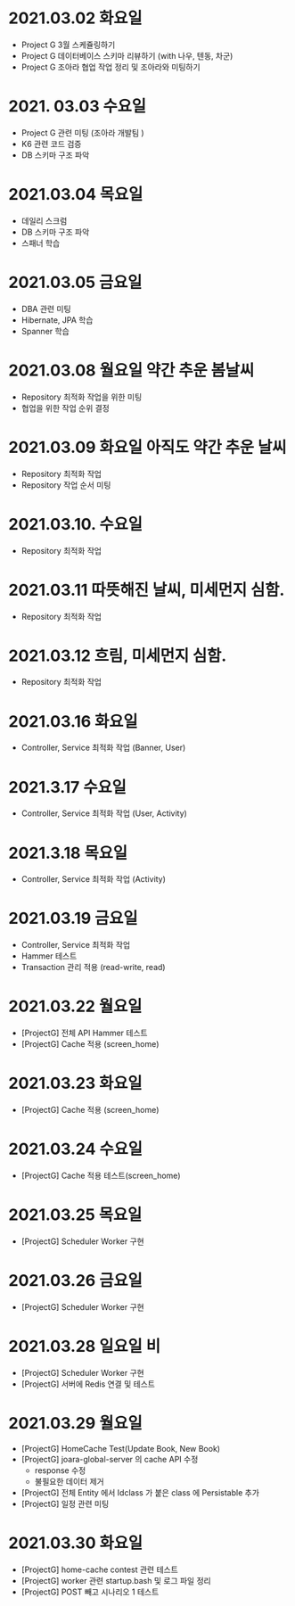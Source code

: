 
# 2021.03.02 화요일 

- Project G 3월 스케쥴링하기
- Project G 데이터베이스 스키마 리뷰하기 (with 나우, 텐동, 차군)
- Project G 조아라 협업 작업 정리 및 조아라와 미팅하기

# 2021. 03.03 수요일 

- Project G 관련 미팅 (조아라 개발팀 )
- K6 관련 코드 검증 
- DB 스키마 구조 파악 

# 2021.03.04 목요일

- 데일리 스크럼 
- DB 스키마 구조 파악
- 스패너 학습 

# 2021.03.05 금요일

- DBA 관련 미팅
- Hibernate, JPA 학습
- Spanner 학습

# 2021.03.08 월요일 약간 추운 봄날씨

- Repository 최적화 작업을 위한 미팅  
- 협업을 위한 작업 순위 결정 

# 2021.03.09 화요일 아직도 약간 추운 날씨

- Repository 최적화 작업
- Repository 작업 순서 미팅 

# 2021.03.10. 수요일 

- Repository 최적화 작업

# 2021.03.11 따뜻해진 날씨, 미세먼지 심함. 

- Repository 최적화 작업

# 2021.03.12 흐림, 미세먼지 심함.

- Repository 최적화 작업

# 2021.03.16 화요일 

- Controller, Service 최적화 작업 (Banner, User)

# 2021.3.17 수요일 

- Controller, Service 최적화 작업 (User, Activity)

# 2021.3.18 목요일

- Controller, Service 최적화 작업 (Activity)

# 2021.03.19 금요일 

- Controller, Service 최적화 작업
- Hammer 테스트 
- Transaction 관리 적용 (read-write, read)

# 2021.03.22 월요일

- [ProjectG] 전체 API Hammer 테스트 
- [ProjectG] Cache 적용 (screen_home)

# 2021.03.23 화요일 

- [ProjectG] Cache 적용 (screen_home)

# 2021.03.24 수요일 

- [ProjectG] Cache 적용 테스트(screen_home)

# 2021.03.25 목요일 

- [ProjectG] Scheduler Worker 구현 

# 2021.03.26 금요일 

- [ProjectG] Scheduler Worker 구현 

# 2021.03.28 일요일 비 

- [ProjectG] Scheduler Worker 구현 
- [ProjectG] 서버에 Redis 연결 및 테스트 

# 2021.03.29 월요일 

- [ProjectG] HomeCache Test(Update Book, New Book)
- [ProjectG] joara-global-server 의 cache API 수정 
    - response 수정 
    - 불필요한 데이터 제거 
- [ProjectG] 전체 Entity 에서 Idclass 가 붙은 class 에 Persistable 추가 
- [ProjectG] 일정 관련 미팅 

# 2021.03.30 화요일 

- [ProjectG] home-cache contest 관련 테스트 
- [ProjectG] worker 관련 startup.bash 및 로그 파일 정리 
- [ProjectG] POST 빼고 시나리오 1 테스트 
